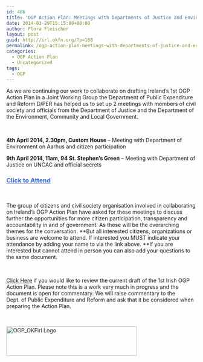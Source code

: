 ```yaml
---
id: 486
title: 'OGP Action Plan: Meetings with Departments of Justice and Environment'
date: 2014-03-29T15:15:09+00:00
author: Flora Fleischer
layout: post
guid: http://irl.okfn.org/?p=188
permalink: /ogp-action-plan-meetings-with-departments-of-justice-and-environment/
categories:
  - OGP Action Plan
  - Uncategorized
tags:
  - OGP
---
```

As we are continuing our work to collaborate on drafting Ireland&#8217;s 1st OGP Action Plan in a Joint Working Group the Department of Public Expenditure and Reform D/PER has helped us to set up 2 meetings with members of civil society and officials from the Department of Justice and the Department of the Environment, Community and Local Government.

&nbsp;

**4th April 2014, 2.30pm, Custom House** &#8211; Meeting with Department of Environment on Aarhus and citizen participation

**9th April 2014, 11am, 94 St. Stephen’s Green** &#8211; Meeting with Department of Justice on UNCAC and official secrets

### [<span style="color: #3366ff;"><span style="color: #3366ff;">Click to Attend</span></span>](https://docs.google.com/document/d/18vlJJUcYHZlyBf2ozDLKdg1h-DmbrWUcTT3INDOfR-g/edit)

&nbsp;

The group of citizens and civil society organisation involved in collaborating on Ireland&#8217;s OGP Action Plan have asked for these meetings to discuss further the opportunities for more citizen participation, transparency and accountability in and of government. As these will be the overarching themes for the conversation. **But all interested citizens, organizations or business are welcome to attend. If interested you MUST indicate your attendance by adding your name to via the link above. **If you are interested but cannot attend in person you can also add your questions to the same document.

&nbsp;

[Click Here](http://irl.okfn.org/projects/latest-editions/) if you would like to review the current draft of the 1st Irish OGP Action Plan. Please note this is a work very much in progress and the document is open for commentary. We will raise commentary to the Dept. of Public Expenditure and Reform and ask that it be considered when preparing the Action Plan.

&nbsp;

[<img class="size-full wp-image-189 alignleft" alt="OGP_OKFirl Logo" src="https://www.openknowledge.ie/wp-content/uploads/2014/03/OGP_OKFirl-Logo.jpg" width="345" height="78" srcset="https://openknowledge.ie/wp-content/uploads/2014/03/OGP_OKFirl-Logo.jpg 345w, https://openknowledge.ie/wp-content/uploads/2014/03/OGP_OKFirl-Logo-300x67.jpg 300w" sizes="(max-width: 345px) 100vw, 345px" />](https://twitter.com/OKFirl)

&nbsp;

&nbsp;

&nbsp;

&nbsp;